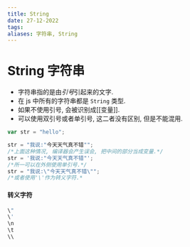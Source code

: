 ```yaml
---
title: String
date: 27-12-2022
tags: 
aliases: 字符串, String
---
```


# String 字符串
  
- 字符串指的是由*引号*引起来的文字.  
- 在 js 中所有的字符串都是 `String` 类型.  
- 如果不使用引号, 会被识别成[[变量]].  
- 可以使用双引号或者单引号, 这二者没有区别, 但是不能混用.  

```js  
var str = "hello";  

str = "我说:"今天天气真不错"";  
/*上面这种情况, 编译器会产生误会, 把中间的部分当成变量.*/  
str = '我说:"今天天气真不错"';  
/*所一可以在外侧使用单引号.*/  
str = "我说:\"今天天气真不错\"";  
/*或者使用'\'作为转义字符.*  
```  

#### 转义字符  

```js
\"  
\'  
\n  
\t  
\\  
```
